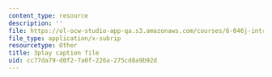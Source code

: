 ```yaml
---
content_type: resource
description: ''
file: https://ol-ocw-studio-app-qa.s3.amazonaws.com/courses/6-046j-introduction-to-algorithms-sma-5503-fall-2005/cc77da79d0f27a0f226a275cd8a9b92d_V5hZoJ6uK-s.srt
file_type: application/x-subrip
resourcetype: Other
title: 3play caption file
uid: cc77da79-d0f2-7a0f-226a-275cd8a9b92d
---
```

